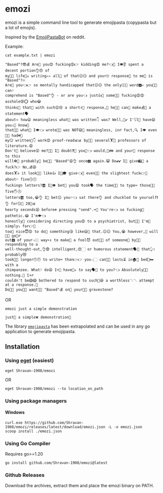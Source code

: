 # emozi

emozi is a simple command line tool to generate emojipasta (copypasta but a lot of emojis).

Inspired by the [EmojiPastaBot](https://github.com/Kevinpgalligan/EmojipastaBot) on reddit.

Example:
```
cat example.txt | emozi
```

```
"Based"?😎💰 Are🔢 you😍 fucking😡👉 kidding😡 me?👈💖 I👁👂 spent a decent portion👌😞 of 
my🏿👨 life👫☠ writing✍✍ all🌈 of that😐😏 and your🙄 response🎉 to me🏿 is "Based"?🔥 
Are🔢 you👈👉 so mentally handicapped that😐😐 the only🕦💪 word🅰✍ you👏🙋 can💦 
comprehend is "Based"👌 - or are you👈 just👍👏 some💜😉 fucking😡😡 asshole😰⭕ who😂 
thinks👏 that🏻 with such😲😢 a short⬇💁 response,🎉 he👨🏑 can🍞 make💰🖕 a statement🗣 
about⭐ how😦 meaningless what🙏 was written👇 was? Well,🤷✔ I'll💁 have😄 you⚠🤖 know🤔 
that💖❔ what😤 I👁👈 wrote📝📓 was NOT😅🚫 meaningless, in♂ fact,🔍 I👁 even🌠😛 had💔👊
my😏 written📝👇 work😍 proof-read📊📊 by🍭🍭 several🏋💯 professors of literature.😩 
Don't🙅 believe😲 me?🙁💦 I🤤 doubt❓👅 you🐶👈 would,💯👪 and your💍 response to this 
will⚽🚫 probably🎲 be🐝🤓 "Based"😫👌 once🅱 again.😸 Do💕💕 I👏 give🛍👐 a fuck?👉 No,💰😩
does🏋✊ it look👀👀 like👍 I🙋🎓 give👈🍆 even🌃🌃 the slightest fuck👉👦 about💦 five🕔🕔 
fucking♋ letters?🆎 I🤠👁 bet🎰 you😩 took🗣 the time👏👏 to type⌨ those👞😡 five🖐🕔 
letters🆎 too,😭👌 I🏼 bet😐 you💦👈 sat there👌 and chuckled to yourself❗👌 for😏😤 20🔳📊 
hearty seconds😫 before❄ pressing "send".➡💌 You're👈 so fucking🍆 pathetic.😂 I'm👁👈 
honestly🤷 considering directing you😡 to a psychiatrist, but😤😳 I'm💉 simply⤵ far👉🌌 
too🖖 nice😇😍 to do👏 something😘 like😃👧 that.😐😐 You,😭 however,🤔 will👏👏 go🏾♂ 
out🅱 of your👈🏼 way➡↕ to make👐 a fool😈 out📣😬 of someone👨 by👼🍄 responding to a 
well-thought-out,👌😨 intelligent,😍🏻 or humorous statement🗣👊 that👆✌ probably😻 
took👀👫 longer🕚🕚 to write⌨ than👉👉 you👈🏻 can🤔🔫 last♿⏳ in🏠👏 bed🛌🛏 with a 
chimpanzee. What❔ do😫 I➡💁 have🙋☣ to say🗣👅 to you?👈 Absolutely🙅🙅 nothing.🔫 I⬇♂ 
couldn't be😱😱 bothered to respond to such🏼😆 a worthless〽〽 attempt at a response.🎉 
Do🍆💬 you🚫🤙 want🙍😍 "Based"💰 on🍆 your👗💸 gravestone?
```

OR

```
emozi just a simple demonstration
```
```
just👏 a simple❌ demonstration🎯
```

The library [`emojipasta`](https://github.com/Shravan-1908/emozi/tree/main/emojipasta) has been extrapolated and can be used in any go application to generate emojipasta.

## Installation

### Using [eget](https://github.com/zyedidia/eget) (easiest)

```
eget Shravan-1908/emozi
```
OR
```
eget Shravan-1908/emozi --to location_on_path
```

### Using package managers

#### Windows
```
curl.exe https://github.com/Shravan-1908/emozi/releases/latest/download/emozi.json -L -o emozi.json
scoop install ./emozi.json
```

### Using Go Compiler
Requires go>=1.20
```
go install github.com/Shravan-1908/emozi@latest
```

### Github Releases

Download the archives, extract them and place the emozi binary on PATH.
